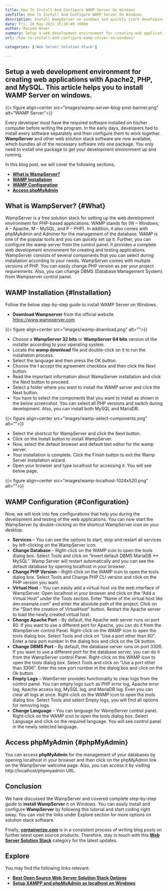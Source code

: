 ```yaml
---
title: How To Install And Configure WAMP Server On Windows
seoTitle: How To Install And Configure WAMP Server On Windows
description: Install WampServer on windows and quickly start developing PHP-based web applications. Wamp Server is available for both Windows 32 and 64 bits.
date: Fri, 28 May 2021 15:30:40 +0000
author: Masood Anwer
summary: Setup a web development environment for creating web applications with Apache2, PHP, and MySQL. This article helps you to install WAMP Server on windows.
url: /how-to-install-and-configure-wamp-server-on-windows/

categories: ['Web Server Solution Stack']

---
```

## Setup a web development environment for creating web applications with Apache2, PHP, and MySQL. This article helps you to install WAMP Server on windows.

{{< figure align=center src="images/wamp-server-blog-post-banner.png" alt="WAMP Server">}}  

Every developer must have the required software installed on his/her computer before writing the program. In the early days, developers had to install every software separately and then configure them to work together. **WampServer** and other web solution stack software are now available, which bundles all of the necessary software into one package. You only need to install one package to get your development environment up and running.

In this blog post, we will cover the following sections.

  * [**What is WampServer?**][1]
  * [**WAMP Installation**][2]
  * [**WAMP Configuration**][3]
  * [**Access phpMyAdmin**][4]

## What is WampServer? {#What}

WampServer is a free solution stack for setting up the web development environment for PHP-based applications. WAMP stands for (W – Windows, A – Apache, M – MySQL, and P – PHP). In addition, it also comes with phpMyAdmin and Adminer for the management of the database. WAMP is one of the popular tools and you can quickly set up it. Further, you can configure the wamp server from the control panel. It provides a complete web development environment for creating and testing applications. WampServer consists of several components that you can select during installation according to your needs. WampServer comes with multiple versions of PHP. You can easily change PHP version as per your project requirements. Also, you can change DBMS (Database Management System) from Wampserver control panel.

## WAMP Installation {#Installation}

Follow the below step-by-step guide to install WAMP Server on Windows.

  * **Download Wampserver** from the official website <https://www.wampserver.com>

{{< figure align=center src="images/wamp-download.png" alt="">}}  

  * Choose a **WampServer 32 bits** or **WampServer 64 bits** version of the installer according to your operating system.
  * Locate the **wamp download** file and double-click on it to run the installation process.
  * Select the language and then press the OK button.
  * Choose the I accept the agreement checkbox and then click the Next button.
  * Read the important information about WampServer installation and click the Next button to proceed.
  * Select a folder where you want to install the WAMP server and click the Next button.
  * You have to select the components that you want to install as shown in the below screenshot. You can select all PHP versions and switch during development. Also, you can install both MySQL and MariaDB.

{{< figure align=center src="images/wamp-select-components.png" alt="">}}  

  * Select the shortcut for WampServer and click the Next button.
  * Click on the Install button to install WampServer.
  * Now, select the default browser and default text editor for the wamp server.
  * Your installation is complete. Click the Finish button to exit the Wamp Server installation wizard.
  * Open your browser and type localhost for accessing it. You will see below page.

{{< figure align=center src="images/wamp-localhost-1024x520.png" alt="">}}  

## WAMP Configuration {#Configuration}

Now, we will look into few configurations that help you during the development and testing of the web applications. You can now start the WampServer by double-clicking on the shortcut WampServer icon on your desktop.

  * **Services** – You can see the options to start, stop and restart all services by left-clicking on the WampServer icon.
  * **Change Database** – Right-click on the WAMP icon to open the tools dialog box. Select Tools and click on “Invert default DBMS MariaDB <-> MySQL”. Wamp Server will restart automatically and you can see the default database by opening localhost in your browser.
  * **Change PHP Version** – Right-click on the WAMP icon to open the tools dialog box. Select Tools and Change PHP CLI version and click on the PHP version you want.
  * **Virtual Host** – You can easily add a virtual host via the web interface of WampServer. Open localhost in your browser and click on the “Add a Virtual Host” under the Tools section. Enter “Name of the virtual host like dev.example.com” and enter the absolute path of the project. Click on the “Start the creation of VirtualHost” button. Restart the Apache server to load the newly created virtual host.
  * **Change Apache Port** – By default, the Apache web server runs on port 80. If you want to use a different port for Apache, you can do it from the WampServer control Panel. Right-click on the WAMP icon to open the tools dialog box. Select Tools and click on “Use a port other than 80”. Enter a new port number in the dialog box and click on the Ok button.
  * **Change DBMS Port** – By default, the database server runs on port 3306. If you want to use a different port for the database server, you can do it from the WampServer control Panel. Right-click on the WAMP icon to open the tools dialog box. Select Tools and click on “Use a port other than 3306”. Enter the new port number in the dialog box and click on the Ok button.
  * **Empty Logs** – WamServer provides functionality to clear logs from the control panel. You can empty logs such as PHP error log, Apache error log, Apache access log, MySQL log, and MariaDB log. Even you can clear all logs at once. Right-click on the WAMP icon to open the tools dialog box. Select Tools and select Empty logs, you will find all options for removing logs.
  * **Change Language** – You can language for WampServer control panel. Right-click on the WAMP icon to open the tools dialog box. Select Language and click on the required language. You will see control panel in the newly selected language.

## Access phpMyAdmin {#phpMyAdmin}

You can access **phpMyAdmin** for the management of your databases by opening localhost in your browser and then click on the phpMyAdmin link on the WampServer welcome page. Also, you can access it by visiting http://localhost/phpmyadmin URL.

## Conclusion

We have discussed the WampServer and covered complete step-by-step guide to **install WampServer** it on Windows. You can easily install and configure **WampServer** by following this tutorial and start coding right away. You can visit the links under Explore section for more options on solution stack software.

Finally, [**containerize.com**][5] is in a consistent process of writing blog posts on further latest open source products. Therefore, stay in touch with this [**Web Server Solution Stack**][6] category for the latest updates.

## Explore

You may find the following links relevant:

  * [**Best Open Source Web Server Solution Stack Options**][7]
  * [**Setup XAMPP and phpMyAdmin as localhost on Windows**][8]

 [1]: #What
 [2]: #Installation
 [3]: #Configuration
 [4]: #phpMyAdmin
 [5]: https://containerize.com
 [6]: https://blog.containerize.com/category/web-server-solution-stack/
 [7]: https://products.containerize.com/solution-stack/
 [8]: https://blog.containerize.com/database-management-software/how-to-setup-xampp-and-phpmyadmin-as-localhost-on-windows/
